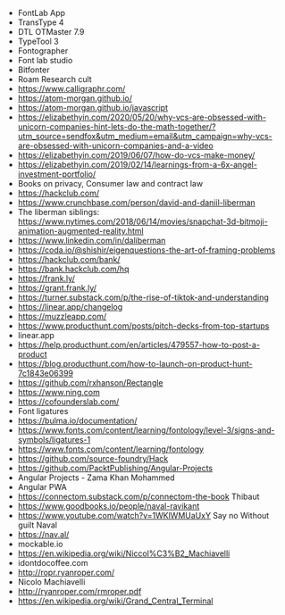 - FontLab App
- TransType 4
- DTL OTMaster 7.9
- TypeTool 3
- Fontographer
- Font lab studio
- Bitfonter
- Roam Research cult 
- https://www.calligraphr.com/
- https://atom-morgan.github.io/
- https://atom-morgan.github.io/javascript
- https://elizabethyin.com/2020/05/20/why-vcs-are-obsessed-with-unicorn-companies-hint-lets-do-the-math-together/?utm_source=sendfox&utm_medium=email&utm_campaign=why-vcs-are-obsessed-with-unicorn-companies-and-a-video
- https://elizabethyin.com/2019/06/07/how-do-vcs-make-money/
- https://elizabethyin.com/2019/02/14/learnings-from-a-6x-angel-investment-portfolio/
- Books on privacy, Consumer law and contract law
- https://hackclub.com/
- https://www.crunchbase.com/person/david-and-daniil-liberman
- The liberman siblings: https://www.nytimes.com/2018/06/14/movies/snapchat-3d-bitmoji-animation-augmented-reality.html
- https://www.linkedin.com/in/daliberman
- https://coda.io/@shishir/eigenquestions-the-art-of-framing-problems
- https://hackclub.com/bank/
- https://bank.hackclub.com/hq
- https://frank.ly/
- https://grant.frank.ly/
- https://turner.substack.com/p/the-rise-of-tiktok-and-understanding
- https://linear.app/changelog
- https://muzzleapp.com/
- https://www.producthunt.com/posts/pitch-decks-from-top-startups
- linear.app
- https://help.producthunt.com/en/articles/479557-how-to-post-a-product
- https://blog.producthunt.com/how-to-launch-on-product-hunt-7c1843e06399
- https://github.com/rxhanson/Rectangle
- https://www.ning.com
- https://cofounderslab.com/
- Font ligatures
- https://bulma.io/documentation/
- https://www.fonts.com/content/learning/fontology/level-3/signs-and-symbols/ligatures-1
- https://www.fonts.com/content/learning/fontology
- https://github.com/source-foundry/Hack
- https://github.com/PacktPublishing/Angular-Projects
- Angular Projects - Zama Khan Mohammed
- Angular PWA
- https://connectom.substack.com/p/connectom-the-book Thibaut
- https://www.goodbooks.io/people/naval-ravikant
- https://www.youtube.com/watch?v=1WKlWMUaUxY Say no Without guilt Naval
- https://nav.al/
- mockable.io
- https://en.wikipedia.org/wiki/Niccol%C3%B2_Machiavelli
- idontdocoffee.com
- http://ropr.ryanroper.com/
- Nicolo Machiavelli
- http://ryanroper.com/rmroper.pdf
- https://en.wikipedia.org/wiki/Grand_Central_Terminal

